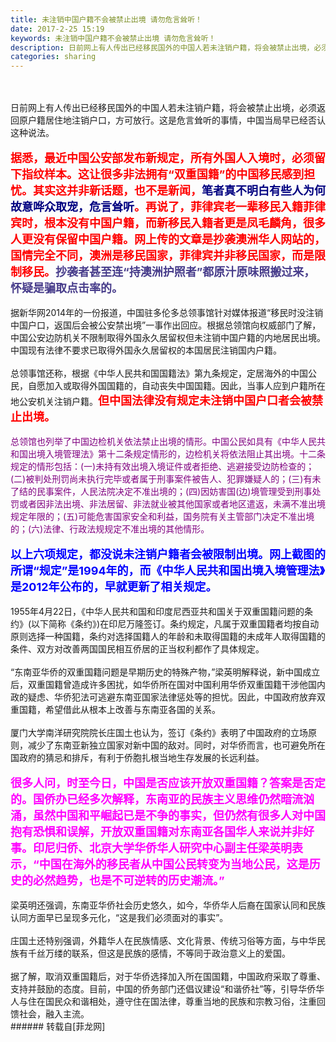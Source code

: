 ```yaml
---
title: 未注销中国户籍不会被禁止出境 请勿危言耸听！
date: 2017-2-25 15:19
keywords: 未注销中国户籍不会被禁止出境 请勿危言耸听！
description: 日前网上有人传出已经移民国外的中国人若未注销户籍，将会被禁止出境，必须返回原户籍居住地注销户口，方可放行。这是危言耸听的事情，中国当局早已经否认这种说法。据悉，最近中国公安部发布新规定，所有外国人入境时，必须留下指纹样本。这让很多非法拥有“双重国籍”的中国移民感到担忧。其实这并非新话题，也不是新闻，笔者真不明白有些人为何故意哗众取宠，危言耸听。再说了，菲律宾老一辈移民入籍菲律宾时，根本没有中国户籍，而新移民入籍者更是凤毛麟角，很多人更没有保留中国户籍。网上传的文章是抄袭澳洲华人网站的，国情完全不同，澳洲是移民国家，菲律宾并非移民国家，而是限制移民。抄袭者甚至连“持澳洲护照者”都原汁原味照搬过来，怀疑是骗取点击率的。据新华网2014年的一份报道，中国驻多伦多总领事馆针对媒体报道“移民时没注销中国户口，返国后会被公安禁出境”一事作出回应。根据总领馆向权威部门了解，中国公安边防机关不限制取得外国永久居留权但未注销中国户籍的内地居民出境。中国现有法律不要求已取得外国永久居留权的本国居民注销国内户籍。总领事馆还称，根据《中华人民共和国国籍法》第九条规定，定居海外的中国公民，自愿加入或取得外国国籍的，自动丧失中国国籍。因此，当事人应到户籍所在地公安机关注销户籍。但中国法律没有规定未注销中国户口者会被禁止出境。总领馆也列举了中国边检机关依法禁止出境的情形。中国公民如具有《中华人民共和国出境入境管理法》第十二条规定情形的，边检机关将依法阻止其出境。十二条规定的情形包括：(一)未持有效出境入境证件或者拒绝、逃避接受边防检查的；(二)被判处刑罚尚未执行完毕或者属于刑事案件被告人、犯罪嫌疑人的；(三)有未了结的民事案件，人民法院决定不准出境的；(四)因妨害国(边)境管理受到刑事处罚或者因非法出境、非法居留、非法就业被其他国家或者地区遣返，未满不准出境规定年限的；(五)可能危害国家安全和利益，国务院有关主管部门决定不准出境的；(六)法律、行政法规规定不准出境的其他情形。以上六项规定，都没说未注销户籍者会被限制出境。网上截图的所谓“规定”是1994年的，而《中华人民共和国出境入境管理法》是2012年公布的，早就更新了相关规定。1955年4月22日，《中华人民共和国和印度尼西亚共和国关于双重国籍问题的条约》(以下简称《条约》)在印尼万隆签订。条约规定，凡属于双重国籍者均按自动原则选择一种国籍，条约对选择国籍人的年龄和未取得国籍的未成年人取得国籍的条件、双方对改善两国国民相互侨居的正当权利都作了具体规定。“东南亚华侨的双重国籍问题是早期历史的特殊产物，”梁英明解释说，新中国成立后，双重国籍曾造成许多困扰，如华侨所在国对中国利用华侨双重国籍干涉他国内政的疑虑、华侨犯法可逃避东南亚国家法律惩处等的担忧。因此，中国政府放弃双重国籍，希望借此从根本上改善与东南亚各国的关系。厦门大学南洋研究院院长庄国土也认为，签订《条约》表明了中国政府的立场原则，减少了东南亚新独立国家对新中国的敌对。同时，对华侨而言，也可避免所在国政府的猜忌和排斥，有利于侨胞扎根当地生存发展的长远利益。很多人问，时至今日，中国是否应该开放双重国籍？答案是否定的。国侨办已经多次解释，东南亚的民族主义思维仍然暗流汹涌，虽然中国和平崛起已是不争的事实，但仍然有很多人对中国抱有恐惧和误解，开放双重国籍对东南亚各国华人来说并非好事。印尼归侨、北京大学华侨华人研究中心副主任梁英明表示，“中国在海外的移民者从中国公民转变为当地公民，这是历史的必然趋势，也是不可逆转的历史潮流。”梁英明还强调，东南亚华侨社会历史悠久，如今，华侨华人后裔在国家认同和民族认同方面早已呈现多元化，“这是我们必须面对的事实”。庄国土还特别强调，外籍华人在民族情感、文化背景、传统习俗等方面，与中华民族有千丝万缕的联系，但这是民族的感情，不等同于政治意义上的爱国。据了解，取消双重国籍后，对于华侨选择加入所在国国籍，中国政府采取了尊重、支持并鼓励的态度。目前，中国的侨务部门还倡议建设“和谐侨社”等，引导华侨华人与住在国民众和谐相处，遵守住在国法律，尊重当地的民族和宗教习俗，注重回馈社会，融入主流。
categories: sharing
---
```

<td class="t_f" id="postmessage_565118">

<br/>
<br/>
日前网上有人传出已经移民国外的中国人若未注销户籍，将会被禁止出境，必须返回原户籍居住地注销户口，方可放行。这是危言耸听的事情，中国当局早已经否认这种说法。<br/>
<br/>
<strong><font size="4"><font color="#ff0000">据悉，最近中国公安部发布新规定，所有外国人入境时，必须留下指纹样本。这让很多非法拥有“双重国籍”的中国移民感到担忧。其实这并非新话题，也不是新闻，</font><font color="#000080">笔者真不明白有些人为何故意哗众取宠，危言耸听</font><font color="#ff0000">。再说了，菲律宾老一辈移民入籍菲律宾时，根本没有中国户籍，而新移民入籍者更是凤毛麟角，很多人更没有保留中国户籍。网上传的文章是抄袭澳洲华人网站的，国情完全不同，澳洲是移民国家，菲律宾并非移民国家，而是限制移民。</font><font color="#483d8b">抄袭者甚至连“持澳洲护照者”都原汁原味照搬过来，怀疑是骗取点击率的。</font></font></strong><br/>
<br/>
据新华网2014年的一份报道，中国驻多伦多总领事馆针对媒体报道“移民时没注销中国户口，返国后会被公安禁出境”一事作出回应。根据总领馆向权威部门了解，中国公安边防机关不限制取得外国永久居留权但未注销中国户籍的内地居民出境。中国现有法律不要求已取得外国永久居留权的本国居民注销国内户籍。<br/>
<br/>
总领事馆还称，根据《中华人民共和国国籍法》第九条规定，定居海外的中国公民，自愿加入或取得外国国籍的，自动丧失中国国籍。因此，当事人应到户籍所在地公安机关注销户籍。<strong><font color="Red"><font size="4">但中国法律没有规定未注销中国户口者会被禁止出境。</font></font></strong><br/>
<br/>
<font color="#800080">总领馆也列举了中国边检机关依法禁止出境的情形。中国公民如具有《中华人民共和国出境入境管理法》第十二条规定情形的，边检机关将依法阻止其出境。十二条规定的情形包括：(一)未持有效出境入境证件或者拒绝、逃避接受边防检查的；(二)被判处刑罚尚未执行完毕或者属于刑事案件被告人、犯罪嫌疑人的；(三)有未了结的民事案件，人民法院决定不准出境的；(四)因妨害国(边)境管理受到刑事处罚或者因非法出境、非法居留、非法就业被其他国家或者地区遣返，未满不准出境规定年限的；(五)可能危害国家安全和利益，国务院有关主管部门决定不准出境的；(六)法律、行政法规规定不准出境的其他情形。</font><br/>
<br/>
<strong><font color="Blue"><font size="4">以上六项规定，都没说未注销户籍者会被限制出境。网上截图的所谓“规定”是1994年的，而《中华人民共和国出境入境管理法》是2012年公布的，早就更新了相关规定。</font></font></strong><br/>
<br/>
1955年4月22日，《中华人民共和国和印度尼西亚共和国关于双重国籍问题的条约》(以下简称《条约》)在印尼万隆签订。条约规定，凡属于双重国籍者均按自动原则选择一种国籍，条约对选择国籍人的年龄和未取得国籍的未成年人取得国籍的条件、双方对改善两国国民相互侨居的正当权利都作了具体规定。<br/>
<br/>
“东南亚华侨的双重国籍问题是早期历史的特殊产物，”梁英明解释说，新中国成立后，双重国籍曾造成许多困扰，如华侨所在国对中国利用华侨双重国籍干涉他国内政的疑虑、华侨犯法可逃避东南亚国家法律惩处等的担忧。因此，中国政府放弃双重国籍，希望借此从根本上改善与东南亚各国的关系。<br/>
<br/>
厦门大学南洋研究院院长庄国土也认为，签订《条约》表明了中国政府的立场原则，减少了东南亚新独立国家对新中国的敌对。同时，对华侨而言，也可避免所在国政府的猜忌和排斥，有利于侨胞扎根当地生存发展的长远利益。<br/>
<br/>
<strong><font color="Magenta"><font size="4">很多人问，时至今日，中国是否应该开放双重国籍？答案是否定的。国侨办已经多次解释，东南亚的民族主义思维仍然暗流汹涌，虽然中国和平崛起已是不争的事实，但仍然有很多人对中国抱有恐惧和误解，开放双重国籍对东南亚各国华人来说并非好事。印尼归侨、北京大学华侨华人研究中心副主任梁英明表示，“中国在海外的移民者从中国公民转变为当地公民，这是历史的必然趋势，也是不可逆转的历史潮流。”</font></font></strong><br/>
<br/>
梁英明还强调，东南亚华侨社会历史悠久，如今，华侨华人后裔在国家认同和民族认同方面早已呈现多元化，“这是我们必须面对的事实”。<br/>
<br/>
庄国土还特别强调，外籍华人在民族情感、文化背景、传统习俗等方面，与中华民族有千丝万缕的联系，但这是民族的感情，不等同于政治意义上的爱国。<br/>
<br/>
据了解，取消双重国籍后，对于华侨选择加入所在国国籍，中国政府采取了尊重、支持并鼓励的态度。目前，中国的侨务部门还倡议建设“和谐侨社”等，引导华侨华人与住在国民众和谐相处，遵守住在国法律，尊重当地的民族和宗教习俗，注重回馈社会，融入主流。<br/>
</td>
###### 转载自[菲龙网]